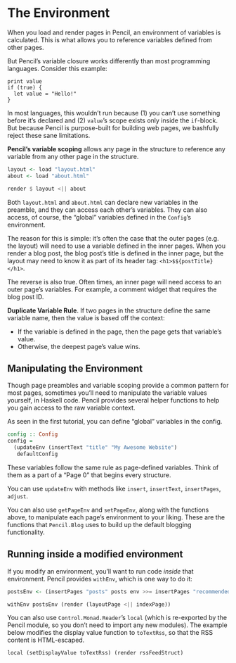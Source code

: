 # The Environment

When you load and render pages in Pencil, an environment of variables is calculated. This is what allows you to reference variables defined from other pages.

But Pencil’s variable closure works differently than most programming languages. Consider this example:

```
print value
if (true) {
  let value = "Hello!"
}
```

In most languages, this wouldn’t run because (1) you can’t use something before it’s declared and (2) `value`’s scope exists only inside the `if`-block. But because Pencil is purpose-built for building web pages, we bashfully reject these sane limitations.

**Pencil’s variable scoping** allows any page in the structure to reference any variable from any other page in the structure.

```Haskell
layout <- load "layout.html"
about <- load "about.html"

render $ layout <|| about
```

Both `layout.html` and `about.html` can declare new variables in the preamble, and they can access each other’s variables. They can also access, of course, the “global” variables defined in the `Config`’s environment.

The reason for this is simple: it’s often the case that the outer pages (e.g. the layout) will need to use a variable defined in the inner pages. When you render a blog post, the blog post’s title is defined in the inner page, but the layout may need to know it as part of its header tag: `<h1>$${postTitle}</h1>`.

The reverse is also true. Often times, an inner page will need access to an outer page’s variables. For example, a comment widget that requires the blog post ID.

**Duplicate Variable Rule**. If two pages in the structure define the same variable name, then the value is based off the context:

- If the variable is defined in the page, then the page gets that variable’s value.
- Otherwise, the deepest page’s value wins.

## Manipulating the Environment

Though page preambles and variable scoping provide a common pattern for most pages, sometimes you’ll need to manipulate the variable values yourself, in Haskell code. Pencil provides several helper functions to help you gain access to the raw variable context.

As seen in the first tutorial, you can define “global” variables in the config.

```haskell
config :: Config
config =
  (updateEnv (insertText "title" "My Awesome Website")
   defaultConfig
```

These variables follow the same rule as page-defined variables. Think of them as a part of a “Page 0” that begins every structure.

You can use `updateEnv` with methods like `insert`, `insertText`, `insertPages`, `adjust`.

You can also use `getPageEnv` and `setPageEnv`, along with the functions above, to manipulate each page’s environment to your liking. These are the functions that `Pencil.Blog` uses to build up the default blogging functionality.

## Running inside a modified environment

If you modify an environment, you’ll want to run code _inside_ that environment. Pencil provides `withEnv`, which is one way to do it:

```haskell
postsEnv <- (insertPages "posts" posts env >>= insertPages "recommendedPosts" recommendedPosts)

withEnv postsEnv (render (layoutPage <|| indexPage))
```

You can also use `Control.Monad.Reader`’s `local` (which is re-exported by the Pencil module, so you don’t need to import any new modules). The example below modifies the display value function to `toTextRss`, so that the RSS content is HTML-escaped.

```haskell
local (setDisplayValue toTextRss) (render rssFeedStruct)
```